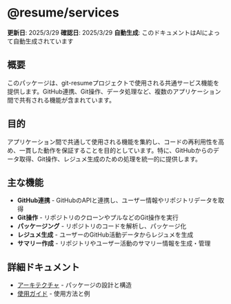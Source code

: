 # @resume/services

**更新日**: 2025/3/29
**確認日**: 2025/3/29
**自動生成**: このドキュメントはAIによって自動生成されています

## 概要

このパッケージは、git-resumeプロジェクトで使用される共通サービス機能を提供します。GitHub連携、Git操作、データ処理など、複数のアプリケーション間で共有される機能が含まれています。

## 目的

アプリケーション間で共通して使用される機能を集約し、コードの再利用性を高め、一貫した動作を保証することを目的としています。特に、GitHubからのデータ取得、Git操作、レジュメ生成のための処理を統一的に提供します。

## 主な機能

- **GitHub連携** - GitHubのAPIと連携し、ユーザー情報やリポジトリデータを取得
- **Git操作** - リポジトリのクローンやプルなどのGit操作を実行
- **パッケージング** - リポジトリのコードを解析し、パッケージ化
- **レジュメ生成** - ユーザーのGitHub活動データからレジュメを生成
- **サマリー作成** - リポジトリやユーザー活動のサマリー情報を生成・管理

## 詳細ドキュメント

- [アーキテクチャ](./docs/architecture.md) - パッケージの設計と構造
- [使用ガイド](./docs/usage-guide.md) - 使用方法と例
